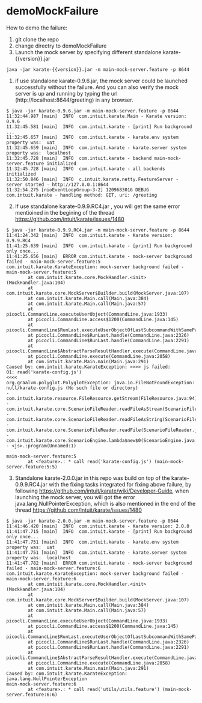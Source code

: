 # demoMockFailure

How to demo the failure:
1. git clone the repo
2. change directry to demoMockFailure 
3. Launch the mock server by specifying different standalone karate-{{version}}.jar
 ```
java -jar karate-{{version}}.jar -m main-mock-server.feature -p 8644
```

1. if use standalone karate-0.9.6.jar,  the mock server could be launched successfully without the failure. And you can also verify the mock server is up and running by typing the url (http://localhost:8644/greeting) in any browser.  
```
$ java -jar karate-0.9.6.jar -m main-mock-server.feature -p 8644
11:32:44.987 [main]  INFO  com.intuit.karate.Main - Karate version: 0.9.6
11:32:45.581 [main]  INFO  com.intuit.karate - [print] Run background ...
11:32:45.657 [main]  INFO  com.intuit.karate - karate.env system property was:  uat 
11:32:45.659 [main]  INFO  com.intuit.karate - karate.server system property was:  localhost 
11:32:45.728 [main]  INFO  com.intuit.karate - backend main-mock-server.feature initialized
11:32:45.728 [main]  INFO  com.intuit.karate - all backends initialized
11:32:50.846 [main]  INFO  c.intuit.karate.netty.FeatureServer - server started - http://127.0.0.1:8644
11:32:54.275 [nioEventLoopGroup-3-2] 1209683016 DEBUG com.intuit.karate - handling method: GET, uri: /greeting
```

2. If use standalone karate-0.9.9.RC4.jar , you will get the same error mentioined in the begining of the thread https://github.com/intuit/karate/issues/1480
```
$ java -jar karate-0.9.9.RC4.jar -m main-mock-server.feature -p 8644
11:41:24.342 [main]  INFO  com.intuit.karate - Karate version: 0.9.9.RC4
11:41:25.639 [main]  INFO  com.intuit.karate - [print] Run background only once... 
11:41:25.656 [main]  ERROR com.intuit.karate - mock-server background failed - main-mock-server.feature:5
com.intuit.karate.KarateException: mock-server background failed - main-mock-server.feature:5
        at com.intuit.karate.core.MockHandler.<init>(MockHandler.java:104)
        at com.intuit.karate.core.MockServer$Builder.build(MockServer.java:107)
        at com.intuit.karate.Main.call(Main.java:384)
        at com.intuit.karate.Main.call(Main.java:57)
        at picocli.CommandLine.executeUserObject(CommandLine.java:1933)
        at picocli.CommandLine.access$1200(CommandLine.java:145)
        at picocli.CommandLine$RunLast.executeUserObjectOfLastSubcommandWithSameParent(CommandLine.java:2332)
        at picocli.CommandLine$RunLast.handle(CommandLine.java:2326)
        at picocli.CommandLine$RunLast.handle(CommandLine.java:2291)
        at picocli.CommandLine$AbstractParseResultHandler.execute(CommandLine.java:2159)
        at picocli.CommandLine.execute(CommandLine.java:2058)
        at com.intuit.karate.Main.main(Main.java:291)
Caused by: com.intuit.karate.KarateException: >>>> js failed:
01: read('karate-config.js')
<<<<
org.graalvm.polyglot.PolyglotException: java.io.FileNotFoundException: null/karate-config.js (No such file or directory)
- com.intuit.karate.resource.FileResource.getStream(FileResource.java:94)
- com.intuit.karate.core.ScenarioFileReader.readFileAsStream(ScenarioFileReader.java:101)
- com.intuit.karate.core.ScenarioFileReader.readFileAsString(ScenarioFileReader.java:97)
- com.intuit.karate.core.ScenarioFileReader.readFile(ScenarioFileReader.java:57)
- com.intuit.karate.core.ScenarioEngine.lambda$new$0(ScenarioEngine.java:115)
- <js>.:program(Unnamed:1)

main-mock-server.feature:5
        at <feature>.: * call read('karate-config.js') (main-mock-server.feature:5:5)
```

3. Standalone karate-2.0.0.jar in this repo was build on top of the karate-0.9.9.RC4.jar with the fixing tasks integrated for fixing above failure, by following  https://github.com/intuit/karate/wiki/Developer-Guide, when launching the mock server, you will got the error java.lang.NullPointerException, which is also mentioned in the end of the thread https://github.com/intuit/karate/issues/1480
```
$ java -jar karate-2.0.0.jar -m main-mock-server.feature -p 8644
11:41:46.420 [main]  INFO  com.intuit.karate - Karate version: 2.0.0
11:41:47.715 [main]  INFO  com.intuit.karate - [print] Run background only once... 
11:41:47.751 [main]  INFO  com.intuit.karate - karate.env system property was:  uat 
11:41:47.751 [main]  INFO  com.intuit.karate - karate.server system property was:  localhost 
11:41:47.782 [main]  ERROR com.intuit.karate - mock-server background failed - main-mock-server.feature:6
com.intuit.karate.KarateException: mock-server background failed - main-mock-server.feature:6
        at com.intuit.karate.core.MockHandler.<init>(MockHandler.java:104)
        at com.intuit.karate.core.MockServer$Builder.build(MockServer.java:107)
        at com.intuit.karate.Main.call(Main.java:384)
        at com.intuit.karate.Main.call(Main.java:57)
        at picocli.CommandLine.executeUserObject(CommandLine.java:1933)
        at picocli.CommandLine.access$1200(CommandLine.java:145)
        at picocli.CommandLine$RunLast.executeUserObjectOfLastSubcommandWithSameParent(CommandLine.java:2332)
        at picocli.CommandLine$RunLast.handle(CommandLine.java:2326)
        at picocli.CommandLine$RunLast.handle(CommandLine.java:2291)
        at picocli.CommandLine$AbstractParseResultHandler.execute(CommandLine.java:2159)
        at picocli.CommandLine.execute(CommandLine.java:2058)
        at com.intuit.karate.Main.main(Main.java:291)
Caused by: com.intuit.karate.KarateException: java.lang.NullPointerException
main-mock-server.feature:6
        at <feature>.: * call read('utils/utils.feature') (main-mock-server.feature:6:6)
```
